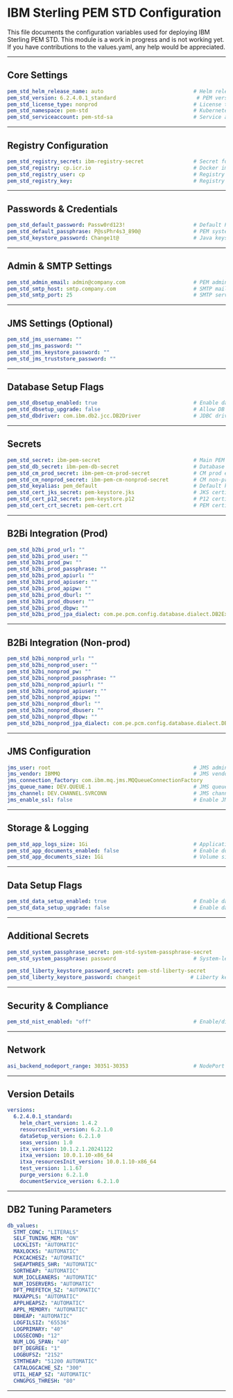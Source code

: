 # IBM Sterling PEM STD Configuration

This file documents the configuration variables used for deploying IBM Sterling PEM STD. This module is a work in progress and is not working yet. If you have contributions to the values.yaml, any help would be appreciated.

---

##    Core Settings 

```yaml
pem_std_helm_release_name: auto                             # Helm release name
pem_std_version: 6.2.4.0.1_standard                          # PEM version
pem_std_license_type: nonprod                               # License type
pem_std_namespace: pem-std                                  # Kubernetes namespace
pem_std_serviceaccount: pem-std-sa                          # Service account for PEM pods
```
---

##    Registry Configuration 

```yaml
pem_std_registry_secret: ibm-registry-secret                # Secret for image registry access
pem_std_registry: cp.icr.io                                 # Docker image registry URL
pem_std_registry_user: cp                                   # Registry username
pem_std_registry_key:                                       # Registry access key (to be filled)
```
---

##    Passwords & Credentials 

```yaml
pem_std_default_password: Passw0rd123!                      # Default PEM password
pem_std_default_passphrase: P@ssPhr4s3_890@                 # PEM system passphrase
pem_std_keystore_password: Change1t@                        # Java keystore password
```
---

##    Admin & SMTP Settings 

```yaml
pem_std_admin_email: admin@company.com                      # PEM admin email
pem_std_smtp_host: smtp.company.com                         # SMTP mail server
pem_std_smtp_port: 25                                       # SMTP server port
```
---

##    JMS Settings (Optional) 

```yaml
pem_std_jms_username: ""
pem_std_jms_password: ""
pem_std_jms_keystore_password: ""
pem_std_jms_truststore_password: ""
```
---

##    Database Setup Flags 

```yaml
pem_std_dbsetup_enabled: true                               # Enable database setup on deploy
pem_std_dbsetup_upgrade: false                              # Allow DB upgrade during setup
pem_std_dbdriver: com.ibm.db2.jcc.DB2Driver                 # JDBC driver class name
```
---

##    Secrets 

```yaml
pem_std_secret: ibm-pem-secret                              # Main PEM secret
pem_std_db_secret: ibm-pem-db-secret                        # Database credentials secret
pem_std_cm_prod_secret: ibm-pem-cm-prod-secret              # CM prod environment secret
pem_std_cm_nonprod_secret: ibm-pem-cm-nonprod-secret        # CM non-prod environment secret
pem_std_keyalias: pem_default                               # Default keystore key alias
pem_std_cert_jks_secret: pem-keystore.jks                   # JKS certificate secret
pem_std_cert_p12_secret: pem-keystore.p12                   # P12 certificate secret
pem_std_cert_crt_secret: pem-cert.crt                       # PEM certificate secret
```
---

##    B2Bi Integration (Prod) 

```yaml
pem_std_b2bi_prod_url: ""
pem_std_b2bi_prod_user: ""
pem_std_b2bi_prod_pw: ""
pem_std_b2bi_prod_passphrase: ""
pem_std_b2bi_prod_apiurl: ""
pem_std_b2bi_prod_apiuser: ""
pem_std_b2bi_prod_apipw: ""
pem_std_b2bi_prod_dburl: ""
pem_std_b2bi_prod_dbuser: ""
pem_std_b2bi_prod_dbpw: ""
pem_std_b2bi_prod_jpa_dialect: com.pe.pcm.config.database.dialect.DB2ExtendedDialect
```
---

##    B2Bi Integration (Non-prod) 

```yaml
pem_std_b2bi_nonprod_url: ""
pem_std_b2bi_nonprod_user: ""
pem_std_b2bi_nonprod_pw: ""
pem_std_b2bi_nonprod_passphrase: ""
pem_std_b2bi_nonprod_apiurl: ""
pem_std_b2bi_nonprod_apiuser: ""
pem_std_b2bi_nonprod_apipw: ""
pem_std_b2bi_nonprod_dburl: ""
pem_std_b2bi_nonprod_dbuser: ""
pem_std_b2bi_nonprod_dbpw: ""
pem_std_b2bi_nonprod_jpa_dialect: com.pe.pcm.config.database.dialect.DB2ExtendedDialect
```
---

##    JMS Configuration 

```yaml
jms_user: root                                              # JMS admin user
jms_vendor: IBMMQ                                           # JMS vendor
jms_connection_factory: com.ibm.mq.jms.MQQueueConnectionFactory
jms_queue_name: DEV.QUEUE.1                                 # JMS queue name
jms_channel: DEV.CHANNEL.SVRCONN                            # JMS channel
jms_enable_ssl: false                                       # Enable JMS over SSL
```
---

##    Storage & Logging 

```yaml
pem_std_app_logs_size: 1Gi                                  # Application log volume size
pem_std_app_documents_enabled: false                        # Enable document service
pem_std_app_documents_size: 1Gi                             # Volume size for documents
```
---

##    Data Setup Flags 

```yaml
pem_std_data_setup_enabled: true                            # Enable data setup at deploy
pem_std_data_setup_upgrade: false                           # Enable data upgrade
```
---

##    Additional Secrets 

```yaml
pem_std_system_passphrase_secret: pem-std-system-passphrase-secret
pem_std_system_passphrase: password                         # System-level PEM passphrase

pem_std_liberty_keystore_password_secret: pem-std-liberty-secret
pem_std_liberty_keystore_password: changeit                # Liberty keystore password
```
---

##    Security & Compliance 

```yaml
pem_std_nist_enabled: "off"                                 # Enable/disable NIST compliance
```
---

##    Network 

```yaml
asi_backend_nodeport_range: 30351-30353                     # NodePort range for backend services
```
---

##    Version Details 

```yaml
versions:
  6.2.4.0.1_standard:
    helm_chart_version: 1.4.2
    resourcesInit_version: 6.2.1.0
    dataSetup_version: 6.2.1.0
    seas_version: 1.0
    itx_version: 10.1.2.1.20241122
    itxa_version: 10.0.1.10-x86_64
    itxa_resourcesInit_version: 10.0.1.10-x86_64
    test_version: 1.1.67
    purge_version: 6.2.1.0
    documentService_version: 6.2.1.0
```
---

##    DB2 Tuning Parameters 

```yaml
db_values:
  STMT_CONC: "LITERALS"
  SELF_TUNING_MEM: "ON"
  LOCKLIST: "AUTOMATIC"
  MAXLOCKS: "AUTOMATIC"
  PCKCACHESZ: "AUTOMATIC"
  SHEAPTHRES_SHR: "AUTOMATIC"
  SORTHEAP: "AUTOMATIC"
  NUM_IOCLEANERS: "AUTOMATIC"
  NUM_IOSERVERS: "AUTOMATIC"
  DFT_PREFETCH_SZ: "AUTOMATIC"
  MAXAPPLS: "AUTOMATIC"
  APPLHEAPSZ: "AUTOMATIC"
  APPL_MEMORY: "AUTOMATIC"
  DBHEAP: "AUTOMATIC"
  LOGFILSIZ: "65536"
  LOGPRIMARY: "40"
  LOGSECOND: "12"
  NUM_LOG_SPAN: "40"
  DFT_DEGREE: "1"
  LOGBUFSZ: "2152"
  STMTHEAP: "51200 AUTOMATIC"
  CATALOGCACHE_SZ: "300"
  UTIL_HEAP_SZ: "AUTOMATIC"
  CHNGPGS_THRESH: "80"
```
---